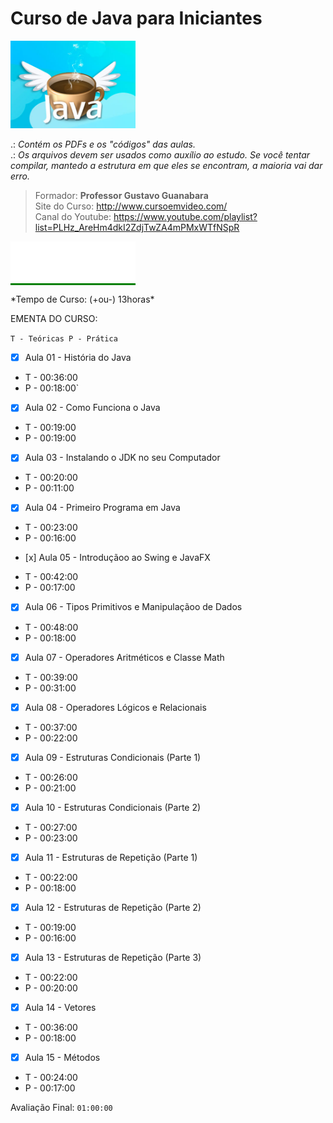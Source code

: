 # Curso de Java para Iniciantes
 
 <img src="./curso-gratis-java.jpg" style="width: 200px;" />

.: *Contém os PDFs e os "códigos" das aulas.*<br>
.: *Os arquivos devem ser usados ​​como auxílio ao estudo. Se você tentar compilar, mantedo a estrutura em que eles se encontram, a maioria vai dar erro.*

> Formador: **Professor Gustavo Guanabara** <br>
> Site do Curso: http://www.cursoemvideo.com/ <br>
> Canal do Youtube: https://www.youtube.com/playlist?list=PLHz_AreHm4dkI2ZdjTwZA4mPMxWTfNSpR

<div style="width: 200px;background-color:green;>
            
[ <img src="./logo-cev-horizontal.png" style="width: 200px;background-color:green; "/> ](https://www.youtube.com/channel/UCrWvhVmt0Qac3HgsjQK62FQ)
                                                                                    
</div>
*Tempo de Curso: (+ou-) 13horas*

 EMENTA DO CURSO: 
 
`T - Teóricas P - Prática`
 
- [x] Aula 01 -  História do Java 
* T - 00:36:00 
* P - 00:18:00`
 
- [x] Aula 02 - Como Funciona o Java 
* T - 00:19:00
* P - 00:19:00

- [x] Aula 03 - Instalando o JDK no seu Computador 
* T - 00:20:00
* P - 00:11:00
 
- [x] Aula 04 - Primeiro Programa em Java 
* T - 00:23:00 
* P - 00:16:00
 
- [x] Aula 05 - Introduçãoo ao Swing e JavaFX 
* T - 00:42:00 
* P - 00:17:00
 
- [x] Aula 06 - Tipos Primitivos e Manipulaçãoo de Dados 
* T - 00:48:00 
* P - 00:18:00
 
- [x] Aula 07 - Operadores Aritméticos e Classe Math 
* T - 00:39:00 
* P - 00:31:00
 
- [x] Aula 08 - Operadores Lógicos e Relacionais 
* T - 00:37:00 
* P - 00:22:00
 
- [x] Aula 09 - Estruturas Condicionais (Parte 1) 
* T - 00:26:00 
* P - 00:21:00

- [x] Aula 10 - Estruturas Condicionais (Parte 2) 
* T - 00:27:00 
* P - 00:23:00
 
- [x] Aula 11 - Estruturas de Repetição (Parte 1) 
* T - 00:22:00 
* P - 00:18:00
 
- [x] Aula 12 - Estruturas de Repetição (Parte 2) 
* T - 00:19:00 
* P - 00:16:00
 
- [x] Aula 13 - Estruturas de Repetição (Parte 3) 
* T - 00:22:00 
* P - 00:20:00
 
- [x] Aula 14 - Vetores  
* T - 00:36:00 
* P - 00:18:00
 
- [x] Aula 15 - Métodos 
* T - 00:24:00 
* P - 00:17:00
 
Avaliação Final: `01:00:00` 

